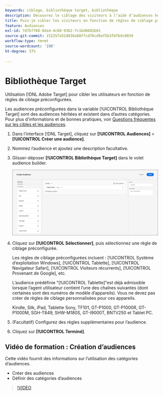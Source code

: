 ```yaml
---
keywords: ciblage, bibliothèque target, bibliothèque
description: Découvrez le ciblage des visiteurs à l’aide d’audiences héritées préconfigurées.
title: Puis-je cibler les visiteurs en fonction de règles de ciblage préconfigurées ?
feature: Audiences
exl-id: 7d7b7768-8da4-4c0d-9362-7c1bd6602b61
source-git-commit: 152257a52d836a88ffcd76cd9af5b3fbfbdc0839
workflow-type: tm+mt
source-wordcount: '198'
ht-degree: 37%

---
```


# Bibliothèque Target

Utilisation [!DNL Adobe Target] pour cibler les utilisateurs en fonction de règles de ciblage préconfigurées.

Les audiences préconfigurées dans la variable [!UICONTROL Bibliothèque Target] sont des audiences héritées et existent dans d’autres catégories. Pour plus d’informations et de bonnes pratiques, voir [Questions fréquentes sur les cibles et les audiences](/help/main/c-target/c-troubleshooting-targets-and-audiences/troubleshooting-targets-and-audiences.md#concept_C4EE4B8F4840430CBD798D579A8F208D).

1. Dans l’interface [!DNL Target], cliquez sur **[!UICONTROL Audiences]** > **[!UICONTROL Créer une audience]**.
1. Nommez l’audience et ajoutez une description facultative.
1. Glisser-déposer **[!UICONTROL Bibliothèque Target]** dans le volet audience builder.

   ![Bibliothèque Target](assets/target_library.png)

1. Cliquez sur **[!UICONTROL Sélectionner]**, puis sélectionnez une règle de ciblage préconfigurée.

   Les règles de ciblage préconfigurées incluent : [!UICONTROL Système d’exploitation Windows], [!UICONTROL Tablette], [!UICONTROL Navigateur Safari], [!UICONTROL Visiteurs récurrents], [!UICONTROL Provenant de Google], etc.

   L’audience prédéfinie &quot;[!UICONTROL Tablette]&quot;est déjà admissible lorsque l’agent utilisateur contient l’une des chaînes suivantes (dont certaines sont des numéros de modèle d’appareils). Vous ne devez pas créer de règles de ciblage personnalisées pour ces appareils.

   Kindle, Silk, iPad, Tablette Sony, TF101, GT-P1000, GT-P1000R, GT-P1000M, SGH-T849, SHW-M180S, GT-I9000T, BNTV250 et Tablet PC.

1. (Facultatif) Configurez des règles supplémentaires pour l’audience.
1. Cliquez sur **[!UICONTROL Terminé]**.

## Vidéo de formation : Création d’audiences

Cette vidéo fournit des informations sur l’utilisation des catégories d’audiences.

* Créer des audiences
* Définir des catégories d’audiences

>[!VIDEO](https://video.tv.adobe.com/v/17392)
